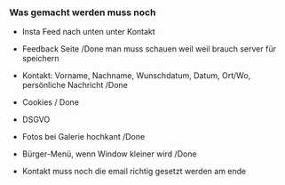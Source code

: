 ### Was gemacht werden muss noch

- Insta Feed nach unten unter Kontakt  

- Feedback Seite  /Done man muss schauen weil weil brauch server für speichern

- Kontakt: Vorname, Nachname, Wunschdatum, Datum, Ort/Wo, persönliche Nachricht  /Done 

- Cookies  / Done 

- DSGVO  

- Fotos bei Galerie hochkant  /Done

- Bürger-Menü, wenn Window kleiner wird  /Done 



- Kontakt muss noch die email richtig gesetzt werden am ende